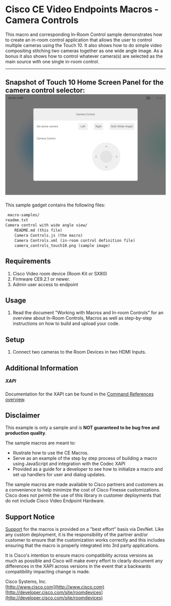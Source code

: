 # Cisco CE Video Endpoints Macros - Camera Controls
This macro and corresponding In-Room Control sample demonstrates how to create an in-room control application that allows the user to control multiple cameras using the Touch 10. It also shows how to do simple video compositing stitching two cameras together as one wide angle image. As a bonus it also shows how to control whatever camera(s) are selected as the main source with one single in-room control.

---
Snapshot of Touch 10 Home Screen Panel for the camera control selector:
![Sample In-Room Control Screenshot](camera_controls_touch10.png)
---


This sample gadget contains the following files:

     macro-samples/
	readme.txt
	Camera control with wide angle view/
		README.md (this file)
		Camera Controls.js (the macro)
		Camera Controls.xml (in-room control definition file)
		camera_controls_touch10.png (sample image)


## Requirements
1. Cisco Video room device (Room Kit or SX80)
2. Firmware CE9.2.1 or newer.
4. Admin user access to endpoint

## Usage
1. Read the document "Working with Macros and In-room Controls" for an overview about In-Room Controls, Macros as well as step-by-step instructions on how to build and upload your code.

## Setup
1. Connect two cameras to the Room Devices in two HDMI Inputs.

## Additional Information
##### XAPI
Documentation for the XAPI can be found in the [Command References overview](https://www.cisco.com/c/en/us/support/collaboration-endpoints/telepresence-quick-set-series/products-command-reference-list.html).

## Disclaimer
This example is only a sample and is **NOT guaranteed to be bug free and production quality**.

The sample macros are meant to:
- Illustrate how to use the CE Macros.
- Serve as an example of the step by step process of building a macro using JavaScript and integration with the Codec XAPI
- Provided as a guide for a developer to see how to initialize a macro and set up handlers for user and dialog updates.

The sample macros are made available to Cisco partners and customers as a convenience to help minimize the cost of Cisco Finesse customizations. Cisco does not permit the use of this library in customer deployments that do not include Cisco Video Endpoint Hardware.

## Support Notice
[Support](http://developer.cisco.com/site/devnet/support) for the macros is provided on a "best effort" basis via DevNet. Like any custom deployment, it is the responsibility of the partner and/or customer to ensure that the customization works correctly and this includes ensuring that the macro is properly integrated into 3rd party applications.

It is Cisco's intention to ensure macro compatibility across versions as much as possible and Cisco will make every effort to clearly document any differences in the XAPI across versions in the event that a backwards compatibility impacting change is made.

Cisco Systems, Inc.<br>
[http://www.cisco.com](http://www.cisco.com)<br>
[http://developer.cisco.com/site/roomdevices](http://developer.cisco.com/site/roomdevices)
